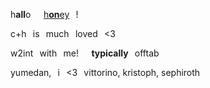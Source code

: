 h**all**o⠀⠀[h**on**ey](https://github.com/rottingcowboy)⠀!

c+h⠀is⠀much⠀loved⠀<3

w2int⠀with⠀me!⠀⠀**typically**⠀offtab

yumedan,⠀i⠀<3⠀vittorino, kristoph, sephiroth
 
